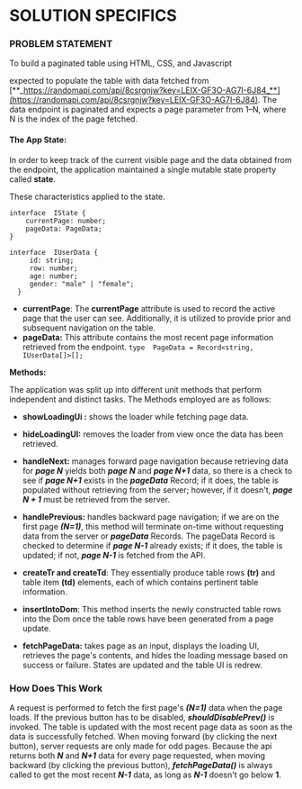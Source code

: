 # SOLUTION SPECIFICS

### PROBLEM STATEMENT

To build a paginated table using HTML, CSS, and Javascript

expected to populate the table with data fetched from [**_https://randomapi.com/api/8csrgnjw?key=LEIX-GF3O-AG7I-6J84_**](https://randomapi.com/api/8csrgnjw?key=LEIX-GF3O-AG7I-6J84). The data endpoint is paginated and expects a page parameter from 1–N, where N is the index of the page fetched.

 
#### The App State:
In order to keep track of the current visible page and the data obtained from the endpoint, the application maintained a single mutable state property called **state**.

These characteristics applied to the state.

    interface  IState {
        currentPage: number;
        pageData: PageData;
    } 
    
    interface  IUserData {
         id: string;
         row: number;
         age: number;
         gender: "male" | "female";
      }

-   **currentPage**: The **currentPage** attribute is used to record the active page that the user can see. Additionally, it is utilized to provide prior and subsequent navigation on the table.
-   **pageData:** This attribute contains the most recent page information retrieved from the endpoint.
`type  PageData = Record<string, IUserData[]>[];`


**Methods:**

The application was split up into different unit methods that perform independent and distinct tasks.
The Methods employed are as follows:

 - **showLoadingUi :**  shows the loader while fetching page data.
 - **hideLoadingUI:**  removes the loader from view once the data has been retrieved.
 
 - **handleNext:** manages forward page navigation because retrieving data for ***page N*** yields both ***page N*** and ***page N+1*** data, so there is a check to see if ***page N+1*** exists in the ***pageData*** Record; if it does, the table is populated without retrieving from the server; however, if it doesn't, ***page N + 1*** must be retrieved from the server.
 
 - **handlePrevious:** handles backward page navigation; if we are on the first page ***(N=1)***, this method will terminate on-time without requesting data from the server or ***pageData*** Records.
The pageData Record is checked to determine if ***page N-1*** already exists; if it does, the table is updated; if not, ***page N-1*** is fetched from the API.
 - **createTr and createTd**: They essentially produce table rows **(tr)** and table item **(td)** elements, each of which contains pertinent table information.
 - **insertIntoDom**: This method inserts the newly constructed table rows into the Dom once the table rows have been generated from a page update.
 - **fetchPageData:** takes page as an input, displays the loading UI, retrieves the page's contents, and hides the loading message based on success or failure. States are updated and the table UI is redrew.
 
### How Does This Work
A request is performed to fetch the first page's ***(N=1)*** data when the page loads.
If the previous button has to be disabled, ***shouldDisablePrev()*** is invoked.
The table is updated with the most recent page data as soon as the data is successfully fetched.
When moving forward (by clicking the next button), server requests are only made for odd pages. Because the api returns both ***N*** and ***N+1*** data for every page requested, when moving backward (by clicking the previous button), ***fetchPageData()*** is always called to get the most recent ***N-1*** data, as long as ***N-1*** doesn't go below **1**.
